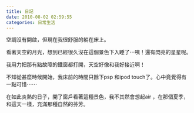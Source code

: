 ```yaml
---
title: 日記
date: 2010-08-02 02:59:55
categories: 日常生活
---
```


空調沒有開啟，但現在我很舒服的躺在床上。  
  
看著天空的月光，想到已經很久沒在這個景色下入睡了⋯咦！還有閃亮的星星呢。  
  
我用力把那有點故障的鐵窗都打開，天空好像和我好接近啊！  
  
不知從甚麼時候開始，我床前的時間只餘下psp 和ipod touch了。心中竟覺得有一點可惜⋯⋯  
  
在如此炎熱的日子，開了窗戶看著這種景色，我不其然會想起air ，在那個夏季，和這天一樣，充滿那種自然的芬芳。
